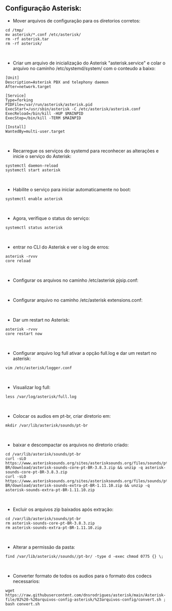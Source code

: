 ## Configuração Asterisk:<br />

- Mover arquivos de configuração para os diretorios corretos:
``` 
cd /tmp/
mv asterisk/*.conf /etc/asterisk/
rm -rf asterisk.tar
rm -rf asterisk/
``` 
<br/>

- Criar um arquivo de inicialização do Asterisk "asterisk.service" e colar o arquivo no caminho /etc/systemd/system/ com o conteudo a baixo:
``` 
[Unit]
Description=Asterisk PBX and telephony daemon
After=network.target

[Service]
Type=forking
PIDFile=/var/run/asterisk/asterisk.pid
ExecStart=/usr/sbin/asterisk -C /etc/asterisk/asterisk.conf
ExecReload=/bin/kill -HUP $MAINPID
ExecStop=/bin/kill -TERM $MAINPID

[Install]
WantedBy=multi-user.target
``` 
<br/>

- Recarregue os serviços do systemd para reconhecer as alterações e inicie o serviço do Asterisk:
``` 
systemctl daemon-reload
systemctl start asterisk
``` 
<br/>

- Habilite o serviço para iniciar automaticamente no boot:
``` 
systemctl enable asterisk
``` 
<br/>

- Agora, verifique o status do serviço:
``` 
systemctl status asterisk
``` 
<br/>

- entrar no CLI do Asterisk e ver o log de erros:
``` 
asterisk -rvvv
core reload
``` 
<br/>

- Configurar os arquivos no caminho /etc/asterisk pjsip.conf:
<br/>

- Configurar arquivo no caminho /etc/asterisk extensions.conf:
<br/>

- Dar um restart no Asterisk:
``` 
asterisk -rvvv
core restart now
``` 
<br/>

- Configurar arquivo log full ativar a opção full.log e dar um restart no asterisk:
``` 
vim /etc/asterisk/logger.conf
``` 
<br/>

- Visualizar log full:
``` 
less /var/log/asterisk/full.log
``` 
<br/>

- Colocar os audios em pt-br, criar diretorio em:
``` 
mkdir /var/lib/asterisk/sounds/pt-br
``` 
<br/>

- baixar e descompactar os arquivos no diretorio criado:
``` 
cd /var/lib/asterisk/sounds/pt-br
curl -sLO https://www.asterisksounds.org/sites/asterisksounds.org/files/sounds/pt-BR/download/asterisk-sounds-core-pt-BR-3.8.3.zip && unzip -q asterisk-sounds-core-pt-BR-3.8.3.zip
curl -sLO https://www.asterisksounds.org/sites/asterisksounds.org/files/sounds/pt-BR/download/asterisk-sounds-extra-pt-BR-1.11.10.zip && unzip -q asterisk-sounds-extra-pt-BR-1.11.10.zip
``` 
<br/>

- Excluir os arquivos zip baixados após extração:
``` 
cd /var/lib/asterisk/sounds/pt-br
rm asterisk-sounds-core-pt-BR-3.8.3.zip
rm asterisk-sounds-extra-pt-BR-1.11.10.zip
``` 
<br/>

- Alterar a permissão da pasta:
``` 
find /var/lib/asterisk//sounds//pt-br/ -type d -exec chmod 0775 {} \;
``` 
<br/>

- Converter formato de todos os audios para o formato dos codecs necessarios:
``` 
wget https://raw.githubusercontent.com/dnsrodrigues/asterisk/main/Asterisk-file/02%20-%20arquivos-config-asterisk/%23arquivos-config/convert.sh ; bash convert.sh
``` 
